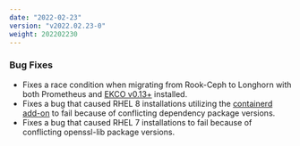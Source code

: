 ```yaml
---
date: "2022-02-23"
version: "v2022.02.23-0"
weight: 202202230
---
```


### <span class="label label-orange">Bug Fixes</span>
- Fixes a race condition when migrating from Rook-Ceph to Longhorn with both Prometheus and [EKCO v0.13+](https://kurl.sh/docs/add-ons/ekco#auto-resource-scaling) installed.
- Fixes a bug that caused RHEL 8 installations utilizing the [containerd add-on](/docs/add-ons/containerd) to fail because of conflicting dependency package versions.
- Fixes a bug that caused RHEL 7 installations to fail because of conflicting openssl-lib package versions.
